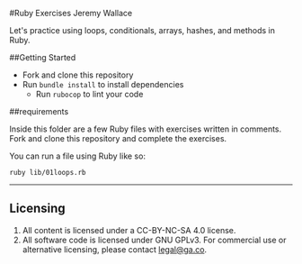 #Ruby Exercises
Jeremy Wallace

Let's practice using loops, conditionals, arrays, hashes, and methods in Ruby.

##Getting Started

* Fork and clone this repository
* Run `bundle install` to install dependencies
  * Run `rubocop` to lint your code

##requirements

Inside this folder are a few Ruby files with exercises written in comments. Fork and clone this repository and complete the exercises.

You can run a file using Ruby like so:

```
ruby lib/01loops.rb
```

---

## Licensing
1. All content is licensed under a CC-BY-NC-SA 4.0 license.
2. All software code is licensed under GNU GPLv3. For commercial use or alternative licensing, please contact legal@ga.co.
